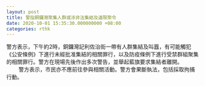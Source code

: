 ```yaml
---
layout: post
title: 警指銅鑼灣聚集人群或涉非法集結及違限聚令
date: 2020-10-01 15:35:30.000000000 +08:00
categories: rthk
---
```


警方表示，下午約2時，銅鑼灣記利佐治街一帶有人群集結及叫囂，有可能觸犯《公安條例》下進行未經批准集結的相關罪行，以及防疫條例下進行受禁群組聚集的相關罪行。警方在現場先後作出多次警告，並舉起藍旗要求集結者離開。
　　 
警方表示，市民亦不應前往參與相關活動。警方會果斷執法，包括採取拘捕行動。
